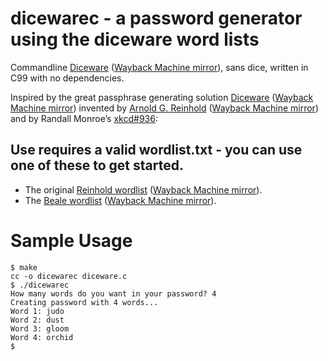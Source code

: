 # dicewarec - a password generator using the diceware word lists
Commandline [Diceware][diceware] ([Wayback Machine mirror][diceware-wayback]),
sans dice, written in C99 with no dependencies.

Inspired by the great passphrase generating solution [Diceware][diceware]
([Wayback Machine mirror][diceware-wayback]) invented by [Arnold G.
Reinhold][arnold] ([Wayback Machine mirror][arnold-wayback]) and by Randall
Monroe’s [xkcd#936][xkcd-936]:

## Use requires a valid wordlist.txt - you can use one of these to get started.

* The original [Reinhold wordlist][reinhold-wordlist-asc] ([Wayback Machine
  mirror][reinhold-wordlist-asc-wayback]).
* The [Beale wordlist][beale-wordlist-asc] ([Wayback Machine
  mirror][beale-wordlist-asc-wayback]).

[arnold]: <https://theworld.com/~reinhold/>
[diceware]: <https://theworld.com/~reinhold/diceware.html>

[arnold-wayback]: <https://web.archive.org/web/20220608141106/https://theworld.com/~reinhold/>
[diceware-wayback]: <https://web.archive.org/web/20220817092807/https://theworld.com/~reinhold/diceware.html>

[beale-wordlist-asc]: <https://theworld.com/~reinhold/beale.wordlist.asc>
[reinhold-wordlist-asc]: <https://theworld.com/~reinhold/diceware.wordlist.asc>

[beale-wordlist-asc-wayback]: <https://web.archive.org/web/20220602072646/https://theworld.com/~reinhold/beale.wordlist.asc>
[reinhold-wordlist-asc-wayback]: <https://web.archive.org/web/20220820102521/https://theworld.com/~reinhold/diceware.wordlist.asc>

[xkcd-936]: <https://www.explainxkcd.com/wiki/index.php/936>

# Sample Usage
```
$ make
cc -o dicewarec diceware.c
$ ./dicewarec 
How many words do you want in your password? 4
Creating password with 4 words...
Word 1: judo
Word 2: dust
Word 3: gloom
Word 4: orchid
$ 
```
